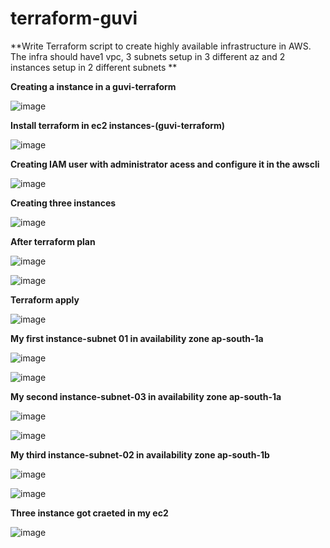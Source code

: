# terraform-guvi

**Write Terraform script to create highly available infrastructure in AWS. The infra should have1 vpc, 3 subnets setup in 3 different az and 2 instances setup in 2 different subnets
**

**Creating a instance in a guvi-terraform**

![image](https://github.com/suganyaanbalagan123/terraform-guvi/assets/133192593/6f0c6488-751f-4a6c-a41b-9cc4f6ffe6b5)

**Install terraform in ec2 instances-(guvi-terraform)**


![image](https://github.com/suganyaanbalagan123/terraform-guvi/assets/133192593/7f36ce45-d8f3-4064-b5ac-8e3c9ba58c7c)

**Creating IAM user with administrator acess and configure it in the awscli**

![image](https://github.com/suganyaanbalagan123/terraform-guvi/assets/133192593/4eb36dcc-d425-44bf-9634-48483641a696)


**Creating three instances**

![image](https://github.com/suganyaanbalagan123/terraform-guvi/assets/133192593/13f57773-4237-4041-a9ee-648fe05ec458)

**After terraform plan**

![image](https://github.com/suganyaanbalagan123/terraform-guvi/assets/133192593/3f533626-51fd-4e44-8a2a-f9365c88a0f5)

![image](https://github.com/suganyaanbalagan123/terraform-guvi/assets/133192593/bfae645f-b2bd-44a5-8b92-ca79ea576f96)

**Terraform apply**

![image](https://github.com/suganyaanbalagan123/terraform-guvi/assets/133192593/2b46e8ae-bce0-4470-8f97-d57908e25148)

**My first instance-subnet 01 in availability zone ap-south-1a**

![image](https://github.com/suganyaanbalagan123/terraform-guvi/assets/133192593/5efbf689-6e52-4b41-8fa8-ea14a87d955a)

![image](https://github.com/suganyaanbalagan123/terraform-guvi/assets/133192593/40955dd1-9cfc-433a-b557-f02fb7b5f14d)


**My second instance-subnet-03 in availability zone ap-south-1a**

![image](https://github.com/suganyaanbalagan123/terraform-guvi/assets/133192593/d0b0ad80-faa6-4362-ab26-0fa52644ae58)

![image](https://github.com/suganyaanbalagan123/terraform-guvi/assets/133192593/edd86610-4085-49dc-96dd-4b3ce227ed79)


**My third instance-subnet-02 in availability zone ap-south-1b**

![image](https://github.com/suganyaanbalagan123/terraform-guvi/assets/133192593/504ebfaa-4e21-454e-adb5-f73f850db1d4)


![image](https://github.com/suganyaanbalagan123/terraform-guvi/assets/133192593/c13775ed-e035-49fe-984d-4217168d29a5)


**Three instance got craeted in my ec2**

![image](https://github.com/suganyaanbalagan123/terraform-guvi/assets/133192593/cc9ffbcd-cda6-4337-92e3-27c83cfce519)





